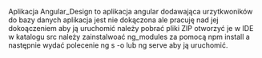 Aplikacja Angular_Design to aplikacja angular dodawająca urzytkwoników do bazy danych aplikacja jest nie dokączona ale pracuję nad jej dokoączeniem aby ją uruchomić należy pobrać pliki ZIP  otworzyć je w IDE w katalogu src należy zainstalwoać ng_modules za pomocą npm install a następnie wydać polecenie ng s -o lub ng serve aby ją uruchomić.

